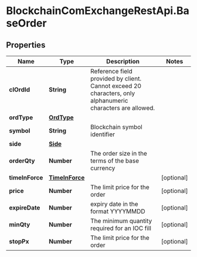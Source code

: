 # BlockchainComExchangeRestApi.BaseOrder

## Properties

Name | Type | Description | Notes
------------ | ------------- | ------------- | -------------
**clOrdId** | **String** | Reference field provided by client. Cannot exceed 20 characters, only alphanumeric characters are allowed. | 
**ordType** | [**OrdType**](OrdType.md) |  | 
**symbol** | **String** | Blockchain symbol identifier | 
**side** | [**Side**](Side.md) |  | 
**orderQty** | **Number** | The order size in the terms of the base currency | 
**timeInForce** | [**TimeInForce**](TimeInForce.md) |  | [optional] 
**price** | **Number** | The limit price for the order | [optional] 
**expireDate** | **Number** | expiry date in the format YYYYMMDD | [optional] 
**minQty** | **Number** | The minimum quantity required for an IOC fill | [optional] 
**stopPx** | **Number** | The limit price for the order | [optional] 


